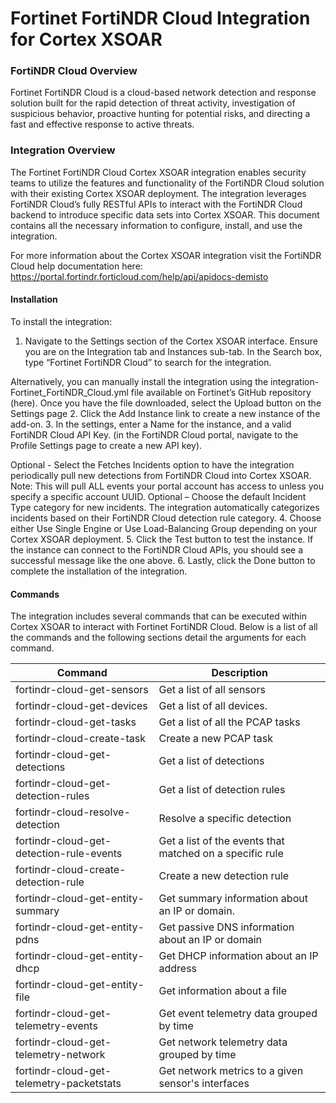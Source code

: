# Fortinet FortiNDR Cloud Integration for Cortex XSOAR

### FortiNDR Cloud Overview

Fortinet FortiNDR Cloud is a cloud-based network detection and response solution built for the rapid detection of threat activity, investigation of suspicious behavior, proactive hunting for potential risks, and directing a fast and effective response to active threats.

### Integration Overview

The Fortinet FortiNDR Cloud Cortex XSOAR integration enables security teams to utilize the features and functionality of the FortiNDR Cloud solution with their existing Cortex XSOAR deployment. The integration leverages FortiNDR Cloud’s fully RESTful APIs to interact with the FortiNDR Cloud backend to introduce specific data sets into Cortex XSOAR. This document contains all the necessary information to configure, install, and use the integration.

For more information about the Cortex XSOAR integration visit the FortiNDR Cloud help documentation here: <https://portal.fortindr.forticloud.com/help/api/apidocs-demisto>

#### Installation

To install the integration:

1. Navigate to the Settings section of the Cortex XSOAR interface. Ensure you are on the Integration tab and Instances sub-tab. In the Search box, type “Fortinet FortiNDR Cloud” to search for the integration.

  Alternatively, you can manually install the integration using the integration-Fortinet_FortiNDR_Cloud.yml file available on Fortinet’s GitHub repository (here). Once you have the file downloaded, select the Upload button on the Settings page
2. Click the Add Instance link to create a new instance of the add-on.
3. In the settings, enter a Name for the instance, and a valid FortiNDR Cloud API Key. (in the FortiNDR Cloud portal, navigate to the Profile Settings page to create a new API key).

  Optional - Select the Fetches Incidents option to have the integration periodically pull new detections from FortiNDR Cloud into Cortex XSOAR. Note: This will pull ALL events your portal account has access to unless you specify a specific account UUID.
      Optional – Choose the default Incident Type category for new incidents. The integration automatically categorizes incidents based on their FortiNDR Cloud detection rule category.
4. Choose either Use Single Engine or Use Load-Balancing Group depending on your Cortex XSOAR deployment.
5. Click the Test button to test the instance. If the instance can connect to the FortiNDR Cloud APIs, you should see a successful message like the one above.
6. Lastly, click the Done button to complete the installation of the integration.

#### Commands

The integration includes several commands that can be executed within Cortex XSOAR to interact with Fortinet FortiNDR Cloud. Below is a list of all the commands and the following sections detail the arguments for each command.

| Command | Description |
| --- | --- |
| fortindr-cloud-get-sensors | Get a list of all sensors |
| fortindr-cloud-get-devices | Get a list of all devices. |
| fortindr-cloud-get-tasks | Get a list of all the PCAP tasks |
| fortindr-cloud-create-task | Create a new PCAP task |
| fortindr-cloud-get-detections | Get a list of detections |
| fortindr-cloud-get-detection-rules | Get a list of detection rules |
| fortindr-cloud-resolve-detection | Resolve a specific detection |
| fortindr-cloud-get-detection-rule-events | Get a list of the events that matched on a specific rule |
| fortindr-cloud-create-detection-rule | Create a new detection rule |
| fortindr-cloud-get-entity-summary | Get summary information about an IP or domain. |
| fortindr-cloud-get-entity-pdns | Get passive DNS information about an IP or domain |
| fortindr-cloud-get-entity-dhcp| Get DHCP information about an IP address |
| fortindr-cloud-get-entity-file | Get information about a file |
| fortindr-cloud-get-telemetry-events | Get event telemetry data grouped by time |
| fortindr-cloud-get-telemetry-network | Get network telemetry data grouped by time |
| fortindr-cloud-get-telemetry-packetstats | Get network metrics to a given sensor's interfaces |